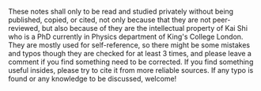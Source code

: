 These notes shall only to be read and studied privately without being published, copied, or cited, not only because that they are not peer-reviewed,
but also because of they are the intellectual property of Kai Shi who is a PhD currently in Physics department of King's College London. They are 
mostly used for self-reference, so there might be some mistakes and typos though they are checked for at least 3 times, and please leave a comment
if you find something need to be corrected. If you find something useful insides, please try to cite it from more reliable sources. If any typo is found or any knowledge to be discussed, welcome!

